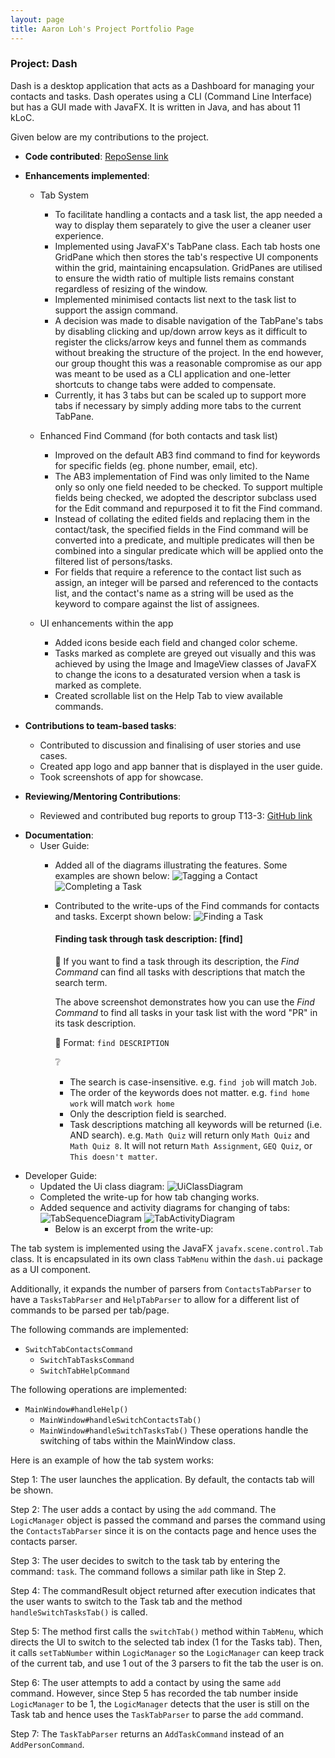 ```yaml
---
layout: page
title: Aaron Loh's Project Portfolio Page
---
```


### Project: Dash

Dash is a desktop application that acts as a Dashboard for managing your contacts and tasks.
Dash operates using a CLI (Command Line Interface) but has a GUI made with JavaFX. 
It is written in Java, and has about 11 kLoC.

Given below are my contributions to the project.

* **Code contributed**: [RepoSense link](https://nus-cs2103-ay2122s1.github.io/tp-dashboard/?search=W15&sort=groupTitle&sortWithin=title&timeframe=commit&mergegroup=&groupSelect=groupByRepos&breakdown=true&checkedFileTypes=docs~functional-code~test-code~other&since=2021-09-17&tabOpen=true&tabType=authorship&tabAuthor=e0543860&tabRepo=AY2122S1-CS2103T-W15-2%2Ftp%5Bmaster%5D&authorshipIsMergeGroup=false&authorshipFileTypes=docs~functional-code~test-code&authorshipIsBinaryFileTypeChecked=false)


* **Enhancements implemented**:
  * Tab System
    * To facilitate handling a contacts and a task list, the app needed a way to display them separately
      to give the user a cleaner user experience.
    * Implemented using JavaFX's TabPane class. Each tab hosts one GridPane which then stores the tab's respective UI 
      components within the grid, maintaining encapsulation. GridPanes are utilised to ensure the width ratio of multiple lists remains constant
      regardless of resizing of the window.
    * Implemented minimised contacts list next to the task list to support the assign command.
    * A decision was made to disable navigation of the TabPane's tabs by disabling clicking and up/down arrow keys as it
      difficult to register the clicks/arrow keys and funnel them as commands without breaking the structure of the
      project. In the end however, our group thought this was a reasonable compromise as our app was meant to be used as
      a CLI application and one-letter shortcuts to change tabs were added to compensate.
    * Currently, it has 3 tabs but can be scaled up to support more tabs if necessary by simply adding more tabs to the 
      current TabPane.
    
  * Enhanced Find Command (for both contacts and task list)
    * Improved on the default AB3 find command to find for keywords for specific fields (eg. phone number, email, etc). 
    * The AB3 implementation of Find was only limited to the Name only so only one field needed to be checked. To support
      multiple fields being checked, we adopted the descriptor subclass used for the Edit command and repurposed it to fit 
      the Find command. 
    * Instead of collating the edited fields and replacing them in the contact/task, the specified 
      fields in the Find command will be converted into a predicate, and multiple predicates will then be combined into 
      a singular predicate which will be applied onto the filtered list of persons/tasks.
    * For fields that require a reference to the contact list such as assign, an integer will be parsed and referenced to
      the contacts list, and the contact's name as a string will be used as the keyword to compare against the list of assignees.

  * UI enhancements within the app
    * Added icons beside each field and changed color scheme.
    * Tasks marked as complete are greyed out visually and this was achieved by using the Image and ImageView classes of 
      JavaFX to change the icons to a desaturated version when a task is marked as complete.
    * Created scrollable list on the Help Tab to view available commands.


* **Contributions to team-based tasks**:
  * Contributed to discussion and finalising of user stories and use cases.
  * Created app logo and app banner that is displayed in the user guide.
  * Took screenshots of app for showcase.


* **Reviewing/Mentoring Contributions**:
  * Reviewed and contributed bug reports to group T13-3: [GitHub link](https://github.com/e0543860/ped/issues)

<div style="page-break-after: always;"></div>

* **Documentation**:
  * User Guide:
    * Added all of the diagrams illustrating the features. Some examples are shown below:
    ![Tagging a Contact](../images/UG-14.png)
    ![Completing a Task](../images/UG-12.png)
    * Contributed to the write-ups of the Find commands for contacts and tasks. Excerpt shown below:
      ![Finding a Task](../images/UG-08.png)
      #### Finding task through task description: [find]

       :orange_book: If you want to find a task through its description, the _Find Command_ can find all tasks with descriptions that match the
       search term.

       The above screenshot demonstrates how you can use the _Find Command_ to find all tasks in your task list with
       the word "PR" in its task description.

       :page_with_curl: Format: ```find DESCRIPTION```

       :grey_question:
      * The search is case-insensitive. e.g. `find job` will match `Job`.
      * The order of the keywords does not matter. e.g. `find home work` will match `work home`
      * Only the description field is searched.
      * Task descriptions matching all keywords will be returned (i.e. AND search).
        e.g. ```Math Quiz``` will return only ```Math Quiz``` and ```Math Quiz 8```.
        It will not return ```Math Assignment```, ```GEQ Quiz```, or ```This doesn't matter```.

<div style="page-break-after: always;"></div>

* Developer Guide:
  * Updated the Ui class diagram:
    ![UiClassDiagram](../images/UiClassDiagram.png)
  * Completed the write-up for how tab changing works.
  * Added sequence and activity diagrams for changing of tabs:
    ![TabSequenceDiagram](../diagrams/TabSystemSequenceDiagram.png)
    ![TabActivityDiagram](../diagrams/TabSystemActivityDiagram.png)
    * Below is an excerpt from the write-up: 

The tab system is implemented using the JavaFX `javafx.scene.control.Tab` class. It is
encapsulated in its own class `TabMenu` within the `dash.ui` package as a UI component.

Additionally, it expands the number of parsers from `ContactsTabParser` to have a `TasksTabParser`
and `HelpTabParser` to allow for a different list of commands to be parsed per tab/page.

The following commands are implemented:
* `SwitchTabContactsCommand`
  * `SwitchTabTasksCommand`
  * `SwitchTabHelpCommand`

The following operations are implemented:
* `MainWindow#handleHelp()`
  * `MainWindow#handleSwitchContactsTab()`
  * `MainWindow#handleSwitchTasksTab()`
    These operations handle the switching of tabs within the MainWindow class.

Here is an example of how the tab system works:

Step 1: The user launches the application. By default, the contacts
tab will be shown.

Step 2: The user adds a contact by using the `add` command. The `LogicManager` object is passed the command and
parses the command using the `ContactsTabParser` since it is on the contacts page and hence uses the contacts parser.

Step 3: The user decides to switch to the task tab by entering the command: `task`. The command follows a similar
path like in Step 2.

Step 4: The commandResult object returned after execution indicates that the user wants to switch to the Task tab and
the method `handleSwitchTasksTab()` is called.

Step 5: The method first calls the `switchTab()` method within `TabMenu`, which directs the UI
to switch to the selected tab index (1 for the Tasks tab). Then, it calls `setTabNumber` within `LogicManager` so
the `LogicManager` can keep track of the current tab, and use 1 out of the 3 parsers to fit the tab the user is on.

Step 6: The user attempts to add a contact by using the same `add` command. However, since Step 5 has recorded the tab
number inside `LogicManager` to be 1, the `LogicManager` detects that the user is still on the Task tab and hence uses
the `TaskTabParser` to parse the `add` command.

Step 7: The `TaskTabParser` returns an `AddTaskCommand` instead of an `AddPersonCommand`.

